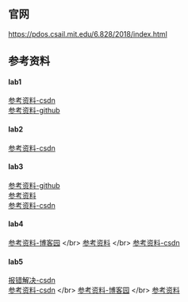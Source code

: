 ## 官网
https://pdos.csail.mit.edu/6.828/2018/index.html

## 参考资料
#### lab1
[参考资料-csdn](https://blog.csdn.net/qq_32473685/article/details/93626548#9.4%20%C2%A0%E8%BE%93%E5%87%BA%E5%AF%84%E5%AD%98%E5%99%A8eip%E8%B0%83%E7%94%A8%E5%87%BD%E6%95%B0%E7%9A%84%E8%A1%8C%E5%8F%B7)
</br>
[参考资料-github](https://liu-jianhao.github.io/2018/08/mit6.828%E6%93%8D%E4%BD%9C%E7%B3%BB%E7%BB%9F%E5%AE%9E%E9%AA%8C%E4%B9%8B%E5%90%AF%E5%8A%A8pc/)

#### lab2
[参考资料-csdn](https://blog.csdn.net/qq_32473685/article/details/99625128?spm=1001.2014.3001.5501)

#### lab3
[参考资料-github](https://jiyou.github.io/blog/2018/04/28/mit.6.828/jos-lab3/)
</br>
[参考资料](https://www.epis2048.net/2021/6.828-lab3/)
</br>
[参考资料-csdn](https://blog.csdn.net/qhaaha/article/details/112455619?ops_request_misc=%257B%2522request%255Fid%2522%253A%2522ebab0f2fbce271fea49a3186a27d1547%2522%252C%2522scm%2522%253A%252220140713.130102334..%2522%257D&request_id=ebab0f2fbce271fea49a3186a27d1547&biz_id=0&utm_medium=distribute.pc_search_result.none-task-blog-2~all~sobaiduend~default-2-112455619-null-null.142^v100^pc_search_result_base9&utm_term=mit%20jos%20lab3&spm=1018.2226.3001.4187)

#### lab4
[参考资料-博客园](https://blog.csdn.net/qq_32473685/article/details/99625128?spm=1001.2014.3001.5501](https://www.cnblogs.com/cindycindy/p/13523905.html#exercise-01))
</br>
[参考资料](https://blog.csdn.net/qq_32473685/article/details/99625128?spm=1001.2014.3001.5501](https://www.cnblogs.com/cindycindy/p/13523905.html#exercise-01)](https://www.epis2048.net/2021/6.828-lab4/))
</br>
[参考资料-csdn](https://blog.csdn.net/qq_32473685/article/details/99625128?spm=1001.2014.3001.5501](https://www.cnblogs.com/cindycindy/p/13523905.html#exercise-01)](https://blog.csdn.net/qhaaha/article/details/112342867))

#### lab5
[报错解决-csdn](https://blog.csdn.net/weixin_52877213/article/details/127109658)
</br>
[参考资料-csdn](https://jiyou.github.io/blog/2018/04/28/mit.6.828/jos-lab3/](https://blog.csdn.net/a747979985/article/details/99551678))
</br>
[参考资料-博客园](https://jiyou.github.io/blog/2018/04/28/mit.6.828/jos-lab3/](https://blog.csdn.net/a747979985/article/details/99551678)](https://www.cnblogs.com/cindycindy/p/13523974.html#mit-6828-lab5file-system-spawn-and-shell))
</br>
[参考资料](https://jiyou.github.io/blog/2018/04/28/mit.6.828/jos-lab3/](https://blog.csdn.net/a747979985/article/details/99551678)](https://www.epis2048.net/2021/6.828-lab5/))
